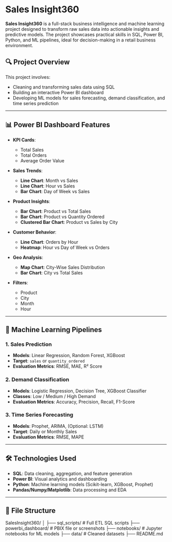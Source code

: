 # Sales Insight360

**Sales Insight360** is a full-stack business intelligence and machine learning project designed to transform raw sales data into actionable insights and predictive models. The project showcases practical skills in SQL, Power BI, Python, and ML pipelines, ideal for decision-making in a retail business environment.

## 🔍 Project Overview

This project involves:
- Cleaning and transforming sales data using SQL
- Building an interactive Power BI dashboard
- Developing ML models for sales forecasting, demand classification, and time series prediction

---

## 📊 Power BI Dashboard Features

- **KPI Cards**: 
  - Total Sales
  - Total Orders
  - Average Order Value
  
- **Sales Trends**: 
  - **Line Chart**: Month vs Sales
  - **Line Chart**: Hour vs Sales
  - **Bar Chart**: Day of Week vs Sales

- **Product Insights**: 
  - **Bar Chart**: Product vs Total Sales
  - **Bar Chart**: Product vs Quantity Ordered
  - **Clustered Bar Chart**: Product vs Sales by City

- **Customer Behavior**: 
  - **Line Chart**: Orders by Hour
  - **Heatmap**: Hour vs Day of Week vs Orders

- **Geo Analysis**: 
  - **Map Chart**: City-Wise Sales Distribution
  - **Bar Chart**: City vs Total Sales

- **Filters**: 
  - Product
  - City
  - Month
  - Hour

---

## 🤖 Machine Learning Pipelines

### 1. **Sales Prediction**
- **Models**: Linear Regression, Random Forest, XGBoost  
- **Target**: `sales` or `quantity_ordered`  
- **Evaluation Metrics**: RMSE, MAE, R² Score

### 2. **Demand Classification**
- **Models**: Logistic Regression, Decision Tree, XGBoost Classifier  
- **Classes**: Low / Medium / High Demand  
- **Evaluation Metrics**: Accuracy, Precision, Recall, F1-Score

### 3. **Time Series Forecasting**
- **Models**: Prophet, ARIMA, (Optional: LSTM)  
- **Target**: Daily or Monthly Sales  
- **Evaluation Metrics**: RMSE, MAPE

---

## 🛠 Technologies Used

- **SQL**: Data cleaning, aggregation, and feature generation  
- **Power BI**: Visual analytics and dashboarding  
- **Python**: Machine learning models (Scikit-learn, XGBoost, Prophet)  
- **Pandas/Numpy/Matplotlib**: Data processing and EDA  

---

## 📁 File Structure
SalesInsight360/ │ ├── sql_scripts/ # Full ETL SQL scripts ├── powerbi_dashboard/ # PBIX file or screenshots ├── notebooks/ # Jupyter notebooks for ML models ├── data/ # Cleaned datasets ├── README.md

